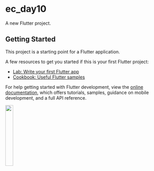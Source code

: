 # ec_day10

A new Flutter project.

## Getting Started

This project is a starting point for a Flutter application.

A few resources to get you started if this is your first Flutter project:

- [Lab: Write your first Flutter app](https://docs.flutter.dev/get-started/codelab)
- [Cookbook: Useful Flutter samples](https://docs.flutter.dev/cookbook)

For help getting started with Flutter development, view the
[online documentation](https://docs.flutter.dev/), which offers tutorials,
samples, guidance on mobile development, and a full API reference.


<p>
<img src= "https://github.com/Meshva30/ec_day10/assets/136339359/1df2749a-c62f-428c-8584-6ee959a11cd0"width=22% heigh=35%>
</p>




